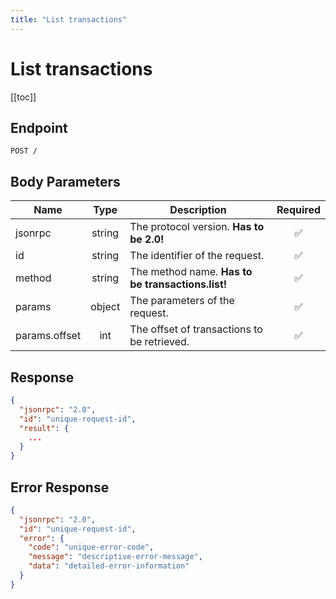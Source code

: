 ```yaml
---
title: "List transactions"
---
```


# List transactions

[[toc]]

## Endpoint

```
POST /
```

## Body Parameters

| Name          | Type   | Description                                       | Required           |
|---------------|:------:|---------------------------------------------------|:------------------:|
| jsonrpc       | string | The protocol version. **Has to be 2.0!**          | :white_check_mark: |
| id            | string | The identifier of the request.                    | :white_check_mark: |
| method        | string | The method name. **Has to be transactions.list!** | :white_check_mark: |
| params        | object | The parameters of the request.                    | :white_check_mark: |
| params.offset | int    | The offset of transactions to be retrieved.       | :white_check_mark: |

## Response

```json
{
  "jsonrpc": "2.0",
  "id": "unique-request-id",
  "result": {
    ...
  }
}
```

## Error Response

```json
{
  "jsonrpc": "2.0",
  "id": "unique-request-id",
  "error": {
    "code": "unique-error-code",
    "message": "descriptive-error-message",
    "data": "detailed-error-information"
  }
}
```
